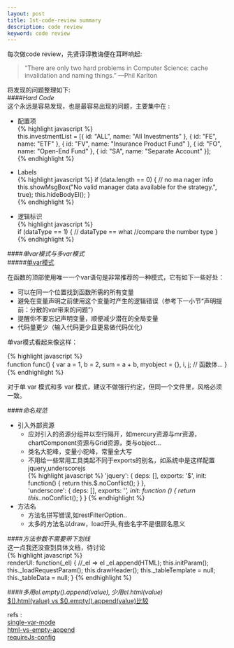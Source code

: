 ```yaml
---
layout: post
title: 1st-code-review summary
description: code review
keyword: code review
---
```

每次做code review，先贤谆谆教诲便在耳畔响起:   
>“There are only two hard problems in Computer Science: cache invalidation and naming things.” —Phil Karlton  

将发现的问题整理如下:  
####*Hard Code*    
这个永远是容易发现，也是最容易出现的问题，主要集中在 :     

+ 配置项    
    {% highlight javascript %}     
        this.investmentList = [{
            id: "ALL",
            name: "All Investments"
        }, {
            id: "FE",
            name: "ETF"
        }, {
            id: "FV",
            name: "Insurance Product Fund"
        }, {
            id: "FO",
            name: "Open-End Fund"
        }, {
            id: "SA",
            name: "Separate Account"
        }];   
    {% endhighlight %}   

+ Labels    
    {% highlight javascript %} 
        if (data.length == 0) { // no ma    nager info
            this.showMsgBox("No valid manager data available for the strategy.", true);
            this.hideBodyEl();
        }     
    {% endhighlight %}    

+ 逻辑标识   
    {% highlight javascript %}      
        if (dataType == 1) { // dataType == what 
            //compare the number type
        }
    {% endhighlight %}        


####*单var模式与多var模式*      
#####[单var模式][single-var-mode]  

在函数的顶部使用唯一一个var语句是非常推荐的一种模式，它有如下一些好处：

* 可以在同一个位置找到函数所需的所有变量   
* 避免在变量声明之前使用这个变量时产生的逻辑错误（参考下一小节“声明提前：分散的var带来的问题”）  
* 提醒你不要忘记声明变量，顺便减少潜在的全局变量     
* 代码量更少（输入代码更少且更易做代码优化）    

单var模式看起来像这样：

{% highlight javascript %}      
function func() {
    var a = 1,
        b = 2,
        sum = a + b,
        myobject = {},
        i,
        j;
    // 函数体…
}  
{% endhighlight %}   

对于单 var 模式和多 var 模式，建议不做强行约定，但同一个文件里，风格必须一致。   

####*命名规范*
+ 引入外部资源  
    * 应对引入的资源分组并以空行隔开，如mercury资源与mr资源，chartComponent资源与Grid资源，类与object...
    * 类名大驼峰，变量小驼峰，常量全大写     
    * 不用给一些常用工具类起不同于exports的别名，如系统中是这样配置jquery,underscorejs      
    {% highlight javascript %} 
    'jquery': {
      deps: [],
      exports: '$',
      init: function() {
        return this.$.noConflict();
      }
    },  
    'underscore': {
      deps: [],
      exports: '_',
      init: function () {
        return this._.noConflict();
      }
    }
    {% endhighlight %}          
+ 方法名    
    * 方法名拼写错误,如restFilterOption..
    * 太多的方法名以draw，load开头,有些名字不是很顾名思义   

####*方法参数不需要带下划线*  
这一点我还没查到具体文档，待讨论   
{% highlight javascript %}      
 renderUI: function(_el) { //_el => el
    _el.append(HTML);
    this.initParam();
    this._loadRequestParam();
    this.drawHeader();
    this._tableTemplate = null;
    this._tableData = null;
}
{% endhighlight %}  


####*多用$el.empty().append(value),少用$el.html(value)*  
[$().html(value) vs $().empty().append(value)比较][html-vs-empty-append]

refs :    
[single-var-mode][single-var-mode]    
[html-vs-empty-append][html-vs-empty-append]    
[requireJs-config](http://requirejs.org/docs/api.html#config)   


[single-var-mode]: https://github.com/TooBug/javascript.patterns/blob/master/chapter2.markdown
[html-vs-empty-append]: http://flowerszhong.github.io/2013/10/07/jquery-html-vs-empty-append.html